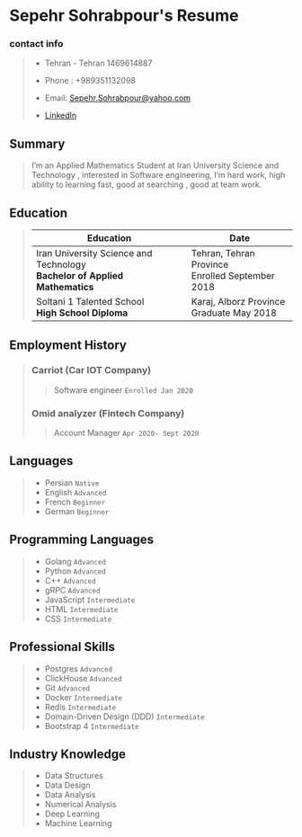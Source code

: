 # Sepehr Sohrabpour's Resume

### contact info

> * Tehran - Tehran 1469614887
>
> * Phone : +989351132098
>
> * Email: Sepehr.Sohrabpour@yahoo.com
>
> * [LinkedIn](https://linkedin.com/in/sepehr-sohrabpour-307687163)

## Summary

> I’m an Applied Mathematics Student at Iran University Science and Technology ,
> interested in Software engineering, I’m hard work, high ability to learning fast, good at searching , good at team work.

## Education

> Education | Date
>  ----------- | -----------
> Iran University Science and Technology <br> <b> Bachelor of Applied Mathematics </b>|Tehran, Tehran Province <br> Enrolled September 2018
> Soltani 1 Talented School<br> <b>High School Diploma </b>| Karaj, Alborz Province <br>Graduate May 2018

## Employment History
> ### Carriot (Car IOT Company)
> > Software engineer `Enrolled Jan 2020`
> 
> ### Omid analyzer (Fintech Company)
> > Account Manager `Apr 2020- Sept 2020`

## Languages

> * Persian `Native` <br>
> * English `Advanced` <br>
> * French `Beginner` <br>
> * German `Beginner` <br>

## Programming Languages

> * Golang `Advanced` <br>
> * Python `Advanced` <br>
> * C++ `Advanced` <br>
> * gRPC `Advanced` <br>
> * JavaScript `Intermediate` <br>
> * HTML `Intermediate` <br>
> * CSS `Intermediate` <br>

## Professional Skills

> * Postgres `Advanced` <br>
> * ClickHouse `Advanced` <br>
> * Git `Advanced` <br>
> * Docker `Intermediate` <br>
> * Redis `Intermediate` <br>
> * Domain-Driven Design (DDD) `Intermediate` <br>
> * Bootstrap 4 `Intermediate` 

## Industry Knowledge

> * Data Structures
> * Data Design
> * Data Analysis
> * Numerical Analysis
> * Deep Learning
> * Machine Learning
